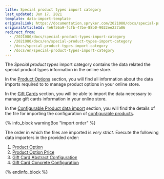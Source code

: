 ```yaml
---
title: Special product types import category
last_updated: Jun 17, 2021
template: data-import-template
originalLink: https://documentation.spryker.com/2021080/docs/special-product-types-import-category
originalArticleId: 4e6f56a9-fcfb-47be-88b0-9022ee227a06
redirect_from:
  - /2021080/docs/special-product-types-import-category
  - /2021080/docs/en/special-product-types-import-category
  - /docs/special-product-types-import-category
  - /docs/en/special-product-types-import-category
---
```


The *Special product types* import category contains the data related the special product types information in the online store.

In the [Product Options](/docs/scos/user/features/{{page.version}}/product-options-feature-overview.html) section, you will find all information about the data imports required to to manage product options in your online store.

In the [Gift Cards](/docs/pbc/all/gift-cards/{{page.version}}/import-and-export-data/import-of-gift-cards.html) section, you will be able to import the data necessary to manage gift cards information in your online store.

In the [Configurable Product data import](/docs/scos/dev/data-import/{{page.version}}/data-import-categories/special-product-types/configurable-product-import-category/configurable-product-data-import.html) section, you will find the details of the file for importing the configuration of [configurable products](/docs/scos/user/features/{{page.version}}/configurable-product-feature-overview.html).

{% info_block warningBox "Import order" %}

The order in which the files are imported is *very strict*. Execute the following data importers in the provided order:

1. [Product Option](/docs/scos/dev/data-import/{{page.version}}/data-import-categories/special-product-types/product-options/file-details-product-option.csv.html)
2. [Product Option Price](/docs/scos/dev/data-import/{{page.version}}/data-import-categories/special-product-types/product-options/file-details-product-option-price.csv.html)
3. [Gift Card Abstract Configuration](/docs/pbc/all/gift-cards/{{page.version}}/import-and-export-data/file-details-gift-card-abstract-configuration.csv.html)
4. [Gift Card Concrete Configuration](/docs/pbc/all/gift-cards/{{page.version}}/import-and-export-data/file-details-gift-card-concrete-configuration.csv.html)


{% endinfo_block %}
